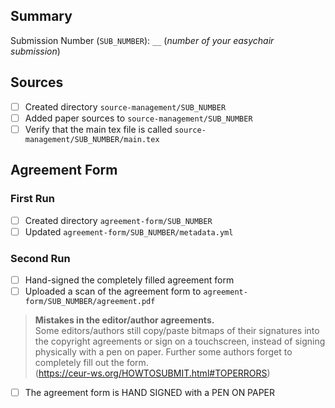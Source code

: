## Summary

<!--
TODO: replace `__` with the number of your easychair submission
-->
Submission Number (`SUB_NUMBER`): `__` (*number of your easychair submission*)

<!--
TODO: read and understand the README.md file
https://github.com/AKSW/submission.d2r2.aksw.org/blob/main/README.md
-->

<!--
TODO: make sure finally all boxes are ticked
-->

## Sources
- [ ] Created directory `source-management/SUB_NUMBER`
- [ ] Added paper sources to `source-management/SUB_NUMBER`
- [ ] Verify that the main tex file is called `source-management/SUB_NUMBER/main.tex`

## Agreement Form

### First Run
- [ ] Created directory `agreement-form/SUB_NUMBER`
- [ ] Updated `agreement-form/SUB_NUMBER/metadata.yml`

### Second Run
- [ ] Hand-signed the completely filled agreement form
- [ ] Uploaded a scan of the agreement form to `agreement-form/SUB_NUMBER/agreement.pdf`

> **Mistakes in the editor/author agreements.**<br/>
> Some editors/authors still copy/paste bitmaps of their signatures into the copyright agreements or sign on a touchscreen, instead of signing physically with a pen on paper. Further some authors forget to completely fill out the form.<br/>
> (https://ceur-ws.org/HOWTOSUBMIT.html#TOPERRORS)

- [ ] The agreement form is HAND SIGNED with a PEN ON PAPER

<!--
TODO: if all boxes are ticked uncomment the following line
-->

<!--
cc: @white-gecko @seebi @RicardoUsbeck
-->
